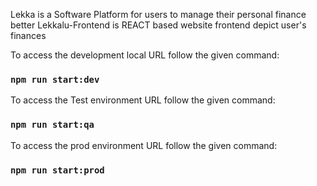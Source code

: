 Lekka is a Software Platform for users to manage their personal finance better
Lekkalu-Frontend is REACT based website frontend depict user's finances

To access the development local URL follow the given command:

### `npm run start:dev`

To access the Test environment URL follow the given command:

### `npm run start:qa`

To access the prod environment URL follow the given command:

### `npm run start:prod`
